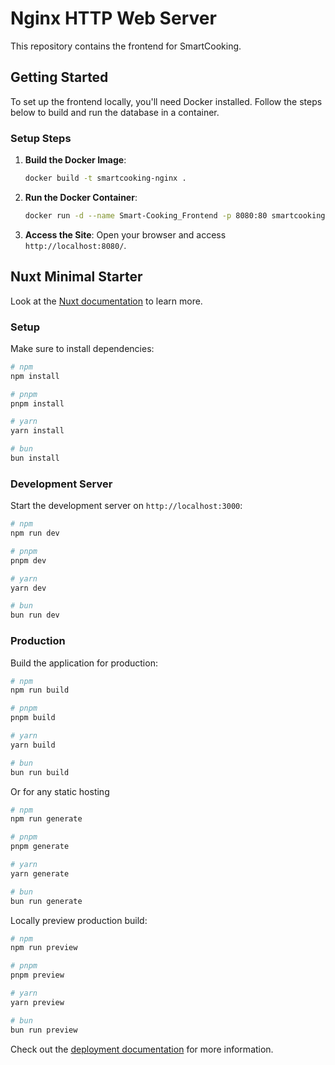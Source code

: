 # Nginx HTTP Web Server

This repository contains the frontend for SmartCooking.

## Getting Started

To set up the frontend locally, you'll need Docker installed. Follow the steps below to build and run the database in a container.

### Setup Steps

1. **Build the Docker Image**:

   ```bash
   docker build -t smartcooking-nginx .
   ```

2. **Run the Docker Container**:

   ```bash
   docker run -d --name Smart-Cooking_Frontend -p 8080:80 smartcooking-nginx
   ```

3. **Access the Site**:
   Open your browser and access `http://localhost:8080/`.

## Nuxt Minimal Starter

Look at the [Nuxt documentation](https://nuxt.com/docs/getting-started/introduction) to learn more.

### Setup

Make sure to install dependencies:

```bash
# npm
npm install

# pnpm
pnpm install

# yarn
yarn install

# bun
bun install
```

### Development Server

Start the development server on `http://localhost:3000`:

```bash
# npm
npm run dev

# pnpm
pnpm dev

# yarn
yarn dev

# bun
bun run dev
```

### Production

Build the application for production:

```bash
# npm
npm run build

# pnpm
pnpm build

# yarn
yarn build

# bun
bun run build
```

Or for any static hosting

```bash
# npm
npm run generate

# pnpm
pnpm generate

# yarn
yarn generate

# bun
bun run generate
```

Locally preview production build:

```bash
# npm
npm run preview

# pnpm
pnpm preview

# yarn
yarn preview

# bun
bun run preview
```

Check out the [deployment documentation](https://nuxt.com/docs/getting-started/deployment) for more information.
